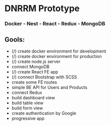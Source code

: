 # DNRRM Prototype
### Docker - Nest - React - Redux - MongoDB

## Gools:

* (/) create docker environment for development
* (/) create docker environment for production
* (/) create node.js server
* connect MongoDB
* (/) create React FE app
* (/) connect Bootstrap with SCSS
* create some FE routes
* simple BE API for Users and Products
* connect Redux
* build dashboard view
* build table view
* build form view
* create authentication by Google
* progressive app